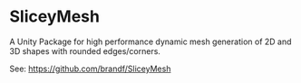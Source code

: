 # SliceyMesh
A Unity Package for high performance dynamic mesh generation of 2D and 3D shapes with rounded edges/corners.

See: https://github.com/brandf/SliceyMesh
